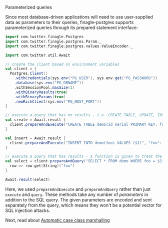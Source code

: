  Parameterized queries

Since most database-driven applications will need to use user-supplied data as parameters to their queries,
finagle-postgres supports parameterized queries through its prepared statement interface:

```scala mdoc:compile-only
import com.twitter.finagle.Postgres
import com.twitter.finagle.postgres.Param._
import com.twitter.finagle.postgres.values.ValueEncoder._

import com.twitter.util.Await

// create the client based on environment variables
val client = {
  Postgres.Client()
    .withCredentials(sys.env("PG_USER"), sys.env.get("PG_PASSWORD"))
    .database(sys.env("PG_DBNAME"))
    .withSessionPool.maxSize(1)
    .withBinaryResults(true)
    .withBinaryParams(true)
    .newRichClient(sys.env("PG_HOST_PORT"))
}  

// execute a query that has no results - i.e. CREATE TABLE, UPDATE, INSERT, DELETE, etc.
val create = Await.result {
  client.prepareAndExecute("CREATE TABLE demo(id serial PRIMARY KEY, foo text)")
}

val insert = Await.result {
  client.prepareAndExecute("INSERT INTO demo(foo) VALUES ($1)", "foo": String)
}

// execute a query that has results - a function is given to treat the rows
val select = client.prepareAndQuery("SELECT * FROM demo WHERE foo = $1", "foo": String) {
  row => row.get[String]("foo")
}

Await.result(select)
```

Here, we used `prepareAndExecute` and `prepareAndQuery` rather than just `execute` and `query`. These methods take any
number of *parameters* in addition to the SQL query. The given parameters are encoded and sent separately from the
query, which means they won't be a potential vector for SQL injection attacks.

Next, read about [Automatic case class marshalling](05-automatic-case-class-marshalling.md)
